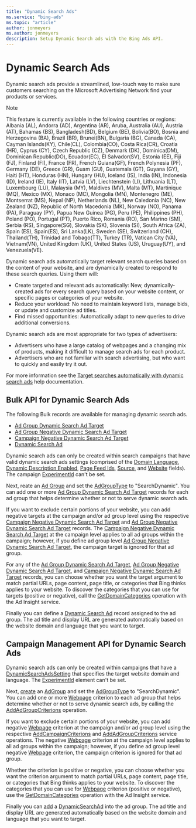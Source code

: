 ```yaml
---
title: "Dynamic Search Ads"
ms.service: "bing-ads"
ms.topic: "article"
author: jonmeyers
ms.author: jonmeyers
description: Setup Dynamic Search ads with the Bing Ads API.
---
```

# Dynamic Search Ads
Dynamic search ads provide a streamlined, low-touch way to make sure customers searching on the Microsoft Advertising Network find your products or services.

> [!NOTE]
> This feature is currently available in the following countries or regions: Albania (AL), Andorra (AD), Argentina (AR), Aruba, Australia (AU), Austria (AT), Bahamas (BS), Bangladesh(BD), Belgium (BE), Bolivia(BO), Bosnia and Herzegovina (BA), Brazil (BR), Brunei(BN), Bulgaria (BG), Canada (CA), Cayman Islands(KY), Chile(CL), Colombia(CO), Costa Rica(CR), Croatia (HR), Cyprus (CY), Czech Republic (CZ), Denmark (DK), Dominica(DM), Dominican Republic(DO), Ecuador(EC), El Salvador(SV), Estonia (EE), Fiji (FJ), Finland (FI), France (FR), French Guiana(GF), French Polynesia (PF), Germany (DE), Greece (GR), Guam (GU), Guatemala (GT), Guyana (GY), Haiti (HT), Honduras (HN), Hungary (HU), Iceland (IS), India (IN), Indonesia (ID), Ireland (IE), Italy (IT), Latvia (LV), Liechtenstein (LI), Lithuania (LT), Luxembourg (LU), Malaysia (MY), Maldives (MV), Malta (MT), Martinique (MQ), Mexico (MX), Monaco (MC), Mongolia (MN), Montenegro (ME), Montserrat (MS), Nepal (NP), Netherlands (NL), New Caledonia (NC), New Zealand (NZ), Republic of North Macedonia (MK), Norway (NO), Panama (PA), Paraguay (PY), Papua New Guinea (PG), Peru (PE), Philippines (PH),  Poland (PO), Portugal (PT), Puerto Rico,  Romania (RO), San Marino (SM), Serbia (RS), Singapore(SG), Slovakia (SK), Slovenia (SI), South Africa (ZA), Spain (ES), Spain(ES), Sri Lanka(LK), Sweden (SE), Switzerland (CH), Thailand(TH), Trinidad and Tobago(TT), Turkey (TR), Vatican City (VA), Vietnam(VN), United Kingdom (UK), United States (US), Uruguay(UY), and Venezuela(VE).

Dynamic search ads automatically target relevant search queries based on the content of your website, and are dynamically created to respond to these search queries. Using them will:

-  Create targeted and relevant ads automatically: New, dynamically-created ads for every search query based on your website content, or specific pages or categories of your website.
-  Reduce your workload: No need to maintain keyword lists, manage bids, or update and customize ad titles.
-  Find missed opportunities: Automatically adapt to new queries to drive additional conversions.

Dynamic search ads are most appropriate for two types of advertisers:

-  Advertisers who have a large catalog of webpages and a changing mix of products, making it difficult to manage search ads for each product.
-  Advertisers who are not familiar with search advertising, but who want to quickly and easily try it out.

For more information see the [Target searches automatically with dynamic search ads](https://help.ads.microsoft.com/#apex/3/en/56794/0) help documentation.

## <a name="bulk"></a>Bulk API for Dynamic Search Ads  
The following Bulk records are available for managing dynamic search ads.
* [Ad Group Dynamic Search Ad Target](../bulk-service/ad-group-dynamic-search-ad-target.md)
* [Ad Group Negative Dynamic Search Ad Target](../bulk-service/ad-group-negative-dynamic-search-ad-target.md)
* [Campaign Negative Dynamic Search Ad Target](../bulk-service/campaign-negative-dynamic-search-ad-target.md)
* [Dynamic Search Ad](../bulk-service/dynamic-search-ad.md)  

Dynamic search ads can only be created within search campaigns that have valid dynamic search ads settings (comprised of the [Domain Language](../bulk-service/campaign.md#domainlanguage), [Dynamic Description Enabled](../bulk-service/campaign.md#dynamicdescriptionenabled), [Page Feed Ids](../bulk-service/campaign.md#pagefeedids), [Source](../bulk-service/campaign.md#source), and [Website](../bulk-service/campaign.md#website) fields). The campaign [ExperimentId](../bulk-service/campaign.md#experimentid) can't be set. 

Next, reate an [Ad Group](../bulk-service/ad-group.md) and set the [AdGroupType](../bulk-service/ad-group.md#adgrouptype) to "SearchDynamic". You can add one or more [Ad Group Dynamic Search Ad Target](../bulk-service/ad-group-dynamic-search-ad-target.md) records for each ad group that helps determine whether or not to serve dynamic search ads. 

If you want to exclude certain portions of your website, you can add negative targets at the campaign and/or ad group level using the respective [Campaign Negative Dynamic Search Ad Target](../bulk-service/campaign-negative-dynamic-search-ad-target.md) and [Ad Group Negative Dynamic Search Ad Target](../bulk-service/ad-group-negative-dynamic-search-ad-target.md) records. The [Campaign Negative Dynamic Search Ad Target](../bulk-service/campaign-negative-dynamic-search-ad-target.md) at the campaign level applies to all ad groups within the campaign; however, if you define ad group level [Ad Group Negative Dynamic Search Ad Target](../bulk-service/ad-group-negative-dynamic-search-ad-target.md), the campaign target is ignored for that ad group. 

For any of the [Ad Group Dynamic Search Ad Target](../bulk-service/ad-group-dynamic-search-ad-target.md), [Ad Group Negative Dynamic Search Ad Target](../bulk-service/ad-group-negative-dynamic-search-ad-target.md), and [Campaign Negative Dynamic Search Ad Target](../bulk-service/campaign-negative-dynamic-search-ad-target.md) records, you can choose whether you want the target argument to match partial URLs, page content, page title, or categories that Bing thinks applies to your website. To discover the categories that you can use for targets (positive or negative), call the [GetDomainCategories](../ad-insight-service/getdomaincategories.md) operation with the Ad Insight service.

Finally you can define a [Dynamic Search Ad](../bulk-service/dynamic-search-ad.md) record assigned to the ad group. The ad title and display URL are generated automatically based on the website domain and language that you want to target.


## <a name="campaign"></a>Campaign Management API for Dynamic Search Ads  

Dynamic search ads can only be created within campaigns that have a [DynamicSearchAdsSetting](../campaign-management-service/dynamicsearchadssetting.md) that specifies the target website domain and language. The [ExperimentId](../campaign-management-service/campaign.md#experimentid) element can't be set.  

Next, [create](../campaign-management-service/addadgroups.md) an [AdGroup](../campaign-management-service/adgroup.md) and set the [AdGroupType](../campaign-management-service/adgroup.md#adgrouptype) to "SearchDynamic". You can add one or more [Webpage](../campaign-management-service/webpage.md) criterion to each ad group that helps determine whether or not to serve dynamic search ads, by calling the [AddAdGroupCriterions](../campaign-management-service/addadgroupcriterions.md) operation. 

If you want to exclude certain portions of your website, you can add negative [Webpage](../campaign-management-service/webpage.md) criterion at the campaign and/or ad group level using the respective [AddCampaignCriterions](../campaign-management-service/addcampaigncriterions.md) and [AddAdGroupCriterions](../campaign-management-service/addadgroupcriterions.md) service operations. The negative [Webpage](../campaign-management-service/webpage.md) criterion at the campaign level applies to all ad groups within the campaign; however, if you define ad group level negative [Webpage](../campaign-management-service/webpage.md) criterion, the campaign criterion is ignored for that ad group. 

Whether the criterion is positive or negative, you can choose whether you want the criterion argument to match partial URLs, page content, page title, or categories that Bing thinks applies to your website. To discover the categories that you can use for [Webpage](../campaign-management-service/webpage.md) criterion (positive or negative), use the [GetDomainCategories](../ad-insight-service/getdomaincategories.md) operation with the Ad Insight service.

Finally you can [add](../campaign-management-service/addads.md) a [DynamicSearchAd](../campaign-management-service/dynamicsearchad.md) into the ad group. The ad title and display URL are generated automatically based on the website domain and language that you want to target.
